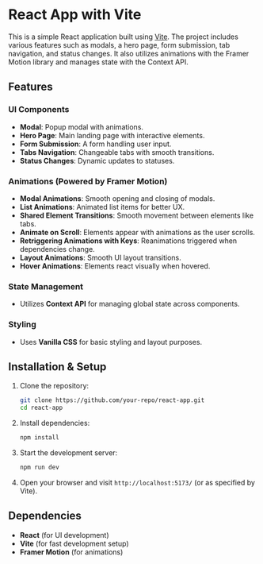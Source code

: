 # React App with Vite

This is a simple React application built using [Vite](https://vitejs.dev/). The project includes various features such as modals, a hero page, form submission, tab navigation, and status changes. It also utilizes animations with the Framer Motion library and manages state with the Context API.

## Features

### UI Components

- **Modal**: Popup modal with animations.
- **Hero Page**: Main landing page with interactive elements.
- **Form Submission**: A form handling user input.
- **Tabs Navigation**: Changeable tabs with smooth transitions.
- **Status Changes**: Dynamic updates to statuses.

### Animations (Powered by Framer Motion)

- **Modal Animations**: Smooth opening and closing of modals.
- **List Animations**: Animated list items for better UX.
- **Shared Element Transitions**: Smooth movement between elements like tabs.
- **Animate on Scroll**: Elements appear with animations as the user scrolls.
- **Retriggering Animations with Keys**: Reanimations triggered when dependencies change.
- **Layout Animations**: Smooth UI layout transitions.
- **Hover Animations**: Elements react visually when hovered.

### State Management

- Utilizes **Context API** for managing global state across components.

### Styling

- Uses **Vanilla CSS** for basic styling and layout purposes.

## Installation & Setup

1. Clone the repository:

   ```sh
   git clone https://github.com/your-repo/react-app.git
   cd react-app
   ```

2. Install dependencies:

   ```sh
   npm install
   ```

3. Start the development server:

   ```sh
   npm run dev
   ```

4. Open your browser and visit `http://localhost:5173/` (or as specified by Vite).

## Dependencies

- **React** (for UI development)
- **Vite** (for fast development setup)
- **Framer Motion** (for animations)
